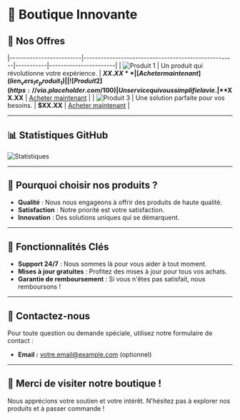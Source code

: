 # 🌟 Boutique Innovante

## 🎨 Nos Offres

|-------------------------|-----------------------------------------------------|-----------|-----------------------|
| ![Produit 1](https://via.placeholder.com/100) | Un produit qui révolutionne votre expérience. | **$XX.XX** | [Acheter maintenant](lien_vers_le_produit_1) |
| ![Produit 2](https://via.placeholder.com/100) | Un service qui vous simplifie la vie.         | **$XX.XX** | [Acheter maintenant](lien_vers_le_produit_2) |
| ![Produit 3](https://via.placeholder.com/100) | Une solution parfaite pour vos besoins.        | **$XX.XX** | [Acheter maintenant](lien_vers_le_produit_3) |

---

## 📊 Statistiques GitHub

![Statistiques](https://github-readme-stats.vercel.app/api?username=skyssy&show_icons=true&theme=radical)

---

## 🚀 Pourquoi choisir nos produits ?

- **Qualité** : Nous nous engageons à offrir des produits de haute qualité.
- **Satisfaction** : Notre priorité est votre satisfaction.
- **Innovation** : Des solutions uniques qui se démarquent.

---

## 🔧 Fonctionnalités Clés

- **Support 24/7** : Nous sommes là pour vous aider à tout moment.
- **Mises à jour gratuites** : Profitez des mises à jour pour tous vos achats.
- **Garantie de remboursement** : Si vous n'êtes pas satisfait, nous remboursons !

---

## 💌 Contactez-nous

Pour toute question ou demande spéciale, utilisez notre formulaire de contact :

- **Email :** [votre.email@example.com](mailto:votre.email@example.com) (optionnel)

---

## 🎉 Merci de visiter notre boutique !

Nous apprécions votre soutien et votre intérêt. N'hésitez pas à explorer nos produits et à passer commande !

